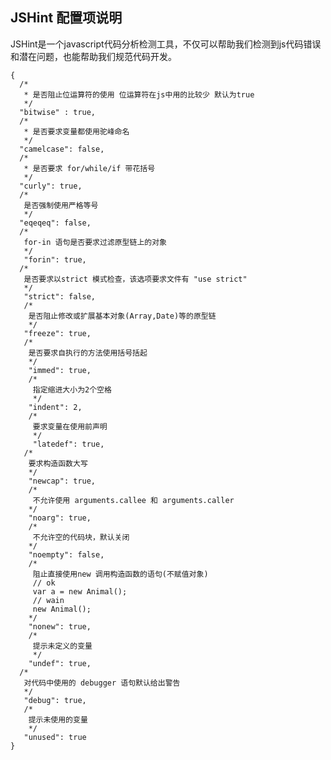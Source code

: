## JSHint 配置项说明
<p>JSHint是一个javascript代码分析检测工具，不仅可以帮助我们检测到js代码错误和潜在问题，也能帮助我们规范代码开发。</p>

    {
      /*
       * 是否阻止位运算符的使用 位运算符在js中用的比较少 默认为true
       */
      "bitwise" : true,
      /*
       * 是否要求变量都使用驼峰命名 
       */
      "camelcase": false,
      /* 
       * 是否要求 for/while/if 带花括号
       */
      "curly": true,
      /*
       是否强制使用严格等号
       */
      "eqeqeq": false,
      /*
       for-in 语句是否要求过滤原型链上的对象
       */
       "forin": true,
      /*
       是否要求以strict 模式检查，该选项要求文件有 "use strict"
       */
       "strict": false,
       /*
        是否阻止修改或扩展基本对象(Array,Date)等的原型链
        */
       "freeze": true,
       /*
        是否要求自执行的方法使用括号括起
        */
        "immed": true,
        /*
         指定缩进大小为2个空格
         */
        "indent": 2,
        /*
         要求变量在使用前声明
         */
         "latedef": true,
       /*
        要求构造函数大写
        */
        "newcap": true,
        /*
         不允许使用 arguments.callee 和 arguments.caller
        */
        "noarg": true,
        /*
         不允许空的代码块，默认关闭
        */
        "noempty": false,
        /*
         阻止直接使用new 调用构造函数的语句(不赋值对象)
         // ok
         var a = new Animal();
         // wain
         new Animal();
        */
        "nonew": true,
        /*
         提示未定义的变量
         */
        "undef": true,
      /*
       对代码中使用的 debugger 语句默认给出警告
       */
       "debug": true,
       /* 
        提示未使用的变量
        */
       "unused": true
    }